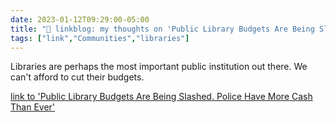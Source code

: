 ---date: 2023-01-12T09:29:00-05:00title: "🔗 linkblog: my thoughts on 'Public Library Budgets Are Being Slashed. Police Have More Cash Than Ever'"tags: ["link","Communities","libraries"]---Libraries are perhaps the most important public institution out there. We can't afford to cut their budgets.   [link to 'Public Library Budgets Are Being Slashed. Police Have More Cash Than Ever'](https://www.vice.com/en/article/akemgz/public-library-budgets-are-being-slashed-police-have-more-cash-than-ever)